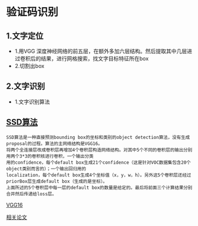验证码识别
==

1.文字定位
---
- 1.用VGG 深度神经网络的前五层，在额外多加六层结构。然后提取其中几层进过卷积后的结果，进行网格搜索，找文字目标特征所在box
- 2.切割出box

2.文字识别
---
- 1.文字识别算法



## [SSD算法](https://blog.csdn.net/u014380165/article/details/72824889)

```
SSD算法是一种直接预测bounding box的坐标和类别的object detection算法，没有生成proposal的过程。算法的主网络结构是VGG16。
将两个全连接层改成卷积层再增加4个卷积层构造网络结构。对其中5个不同的卷积层的输出分别用两个3*3的卷积核进行卷积，一个输出分类
用的confidence，每个default box生成21个confidence（这是针对VOC数据集包含20个object类别而言的）；一个输出回归用的
localization，每个default box生成4个坐标值（x，y，w，h）。另外这5个卷积层还经过priorBox层生成default box（生成的是坐标）。
上面所述的5个卷积层中每一层的default box的数量是给定的。最后将前面三个计算结果分别合并然后传递给loss层。 
```



[VGG16](https://blog.csdn.net/errors_in_life/article/details/65950699)

[相关论文](https://github.com/handong1587/handong1587.github.io/blob/master/_posts/deep_learning/2015-10-09-ocr.md)
